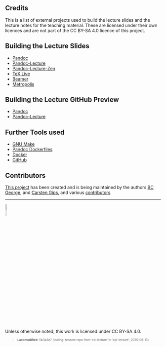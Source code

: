 ## Credits

This is a list of external projects used to build the lecture slides and
the lecture notes for the teaching material. These are licensed under
their own licences and are not part of the CC BY-SA 4.0 licence of this
project.

## Building the Lecture Slides

- [Pandoc](https://github.com/jgm/pandoc)
- [Pandoc-Lecture](https://github.com/cagix/pandoc-lecture)
- [Pandoc-Lecture-Zen](https://github.com/cagix/pandoc-lecture-zen)
- [TeX Live](http://tug.org/texlive/)
- [Beamer](https://github.com/josephwright/beamer)
- [Metropolis](https://github.com/matze/mtheme)

## Building the Lecture GitHub Preview

- [Pandoc](https://github.com/jgm/pandoc)
- [Pandoc-Lecture](https://github.com/cagix/pandoc-lecture)

## Further Tools used

- [GNU Make](https://www.gnu.org/software/make/)
- [Pandoc Dockerfiles](https://github.com/pandoc/dockerfiles)
- [Docker](https://www.docker.com/)
- [GitHub](https://github.com/)

## Contributors

[This
project](https://github.com/Compiler-CampusMinden/CPL-Vorlesung-Master)
has been created and is being maintained by the authors [BC
George](https://github.com/bcg7), and [Carsten
Gips](https://github.com/cagix), and various
[contributors](https://github.com/Compiler-CampusMinden/CPL-Vorlesung-Master/graphs/contributors).

------------------------------------------------------------------------

<img src="https://licensebuttons.net/l/by-sa/4.0/88x31.png" width="10%">

Unless otherwise noted, this work is licensed under CC BY-SA 4.0.

<blockquote><p><sup><sub><strong>Last modified:</strong> 5b3a3e7 (tooling: rename repo from 'cb-lecture' to 'cpl-lecture', 2025-08-13)<br></sub></sup></p></blockquote>
